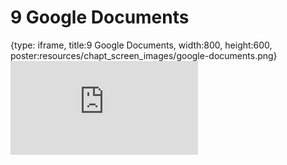 # 9 Google Documents
 
{type: iframe, title:9 Google Documents, width:800, height:600, poster:resources/chapt_screen_images/google-documents.png}
![](https://datatrail-jhu.github.io/DataTrail/no_toc/google-documents.html)
 

 
